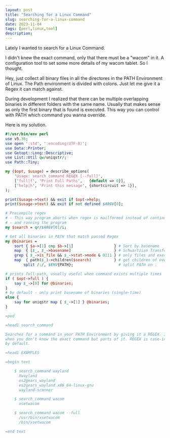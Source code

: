 ```yaml
---
layout: post
title: "Searching for a Linux Command"
slug: searching-for-a-linux-command
date: 2023-11-04
tags: [perl,linux,tool]
description:
---
```


Lately I wanted to search for a Linux Command.

I didn't knew the exact command, only that there must be a "wacom" in it. A
configuration tool to set some more details of my wacom tablet. So I thought.

Hey, just collect all binary files in all the directores in the PATH Environment
of Linux. The Path environment is divided with colons. Just let me give it a
Regex it can match against.

During development I realized that there can be multiple overlapping binaries
in different folders with the same name. Usually that makes sense as only the
first binary that is found is executed. This way you can control with PATH
which command you wanna override.

Here is my solution.

```perl
#!/usr/bin/env perl
use v5.36;
use open ':std', ':encoding(UTF-8)';
use Data::Printer;
use Getopt::Long::Descriptive;
use List::Util qw/uniqstr/;
use Path::Tiny;

my ($opt, $usage) = describe_options(
    'Usage: search_command REGEX [--full]',
    ['full|f', 'Print Full Paths',   {default => 0}],
    ['help|h', 'Print this message', {shortcircuit => 1}],
);

print($usage->text) && exit if $opt->help;
print($usage->text) && exit if not defined $ARGV[0];

# Precompile regex
# - This way program aborts when regex is mailformed instead of continuing
# - and running the program
my $search = qr/$ARGV[0]/i;

# Get all binaries in PATH that match passed Regex
my @binaries =
    sort { $a->[1] cmp $b->[1]                  } # Sort by basename
    map  { [$_, $_->basename]                   } # Schwartzian Transformation
    grep { $_->is_file && $_->stat->mode & 0111 } # only files and executables
    map  { path($_)->children($search)          } # get children of every PATH that match $search regex
        split /:/, $ENV{PATH};                    # split PATH on :

# prints full-path, usually useful when command exists multiple times
if ( $opt->full ) {
    say $_->[0] for @binaries;
}
# by default - only print basename of binaries (single-time)
else {
    say for uniqstr map { $_->[1] } @binaries;
}

=pod

=head1 search_command

Searches for a command in your PATH Environment by giving it a REGEX. Its useful
when you don't know the exact command but parts of it. REGEX is case-insensitive
by default.

=head1 EXAMPLES

=begin text

    $ search_command wayland
      Xwayland
      es2gears_wayland
      es2gears_wayland.x86_64-linux-gnu
      wayland-scanner

    $ search_command wacom
      xsetwacom

    $ search_command wacom --full
      /usr/bin/xsetwacom
      /bin/xsetwacom

=end text
```
